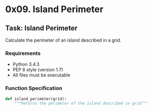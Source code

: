 # 0x09. Island Perimeter

## Task: Island Perimeter

Calculate the perimeter of an island described in a grid.

### Requirements
- Python 3.4.3
- PEP 8 style (version 1.7)
- All files must be executable

### Function Specification
```python
def island_perimeter(grid):
    """Returns the perimeter of the island described in grid"""
